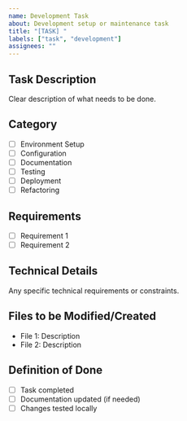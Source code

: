 ```yaml
---
name: Development Task
about: Development setup or maintenance task
title: "[TASK] "
labels: ["task", "development"]
assignees: ""
---
```


## Task Description

Clear description of what needs to be done.

## Category

- [ ] Environment Setup
- [ ] Configuration
- [ ] Documentation
- [ ] Testing
- [ ] Deployment
- [ ] Refactoring

## Requirements

- [ ] Requirement 1
- [ ] Requirement 2

## Technical Details

Any specific technical requirements or constraints.

## Files to be Modified/Created

- File 1: Description
- File 2: Description

## Definition of Done

- [ ] Task completed
- [ ] Documentation updated (if needed)
- [ ] Changes tested locally

